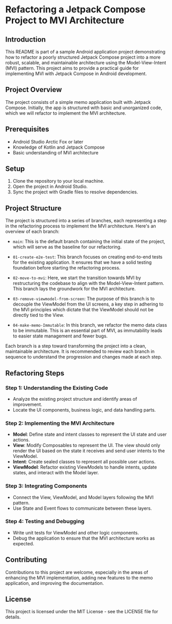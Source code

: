 
# Refactoring a Jetpack Compose Project to MVI Architecture

## Introduction

This README is part of a sample Android application project demonstrating how to refactor a poorly structured Jetpack Compose project into a more robust, scalable, and maintainable architecture using the Model-View-Intent (MVI) pattern. This project aims to provide a practical guide for implementing MVI with Jetpack Compose in Android development.

## Project Overview

The project consists of a simple memo application built with Jetpack Compose. Initially, the app is structured with basic and unorganized code, which we will refactor to implement the MVI architecture.

## Prerequisites

-   Android Studio Arctic Fox or later
-   Knowledge of Kotlin and Jetpack Compose
-   Basic understanding of MVI architecture

## Setup

1.  Clone the repository to your local machine.
2.  Open the project in Android Studio.
3.  Sync the project with Gradle files to resolve dependencies.

## Project Structure


The project is structured into a series of branches, each representing a step in the refactoring process to implement the MVI architecture. Here's an overview of each branch:

-   `main`: This is the default branch containing the initial state of the project, which will serve as the baseline for our refactoring.
    
-   `01-create-e2e-test`: This branch focuses on creating end-to-end tests for the existing application. It ensures that we have a solid testing foundation before starting the refactoring process.
    
-   `02-move-to-mvi`: Here, we start the transition towards MVI by restructuring the codebase to align with the Model-View-Intent pattern. This branch lays the groundwork for the MVI architecture.
    
-   `03-remove-viewmodel-from-screen`: The purpose of this branch is to decouple the ViewModel from the UI screens, a key step in adhering to the MVI principles which dictate that the ViewModel should not be directly tied to the View.
    
-   `04-make-memo-Immutable`: In this branch, we refactor the memo data class to be immutable. This is an essential part of MVI, as immutability leads to easier state management and fewer bugs.
    

Each branch is a step toward transforming the project into a clean, maintainable architecture. It is recommended to review each branch in sequence to understand the progression and changes made at each step.

## Refactoring Steps

### Step 1: Understanding the Existing Code

-   Analyze the existing project structure and identify areas of improvement.
-   Locate the UI components, business logic, and data handling parts.

### Step 2: Implementing the MVI Architecture

-   **Model**: Define state and intent classes to represent the UI state and user actions.
-   **View**: Modify Composables to represent the UI. The view should only render the UI based on the state it receives and send user intents to the ViewModel.
-   **Intent**: Create sealed classes to represent all possible user actions.
-   **ViewModel**: Refactor existing ViewModels to handle intents, update states, and interact with the Model layer.

### Step 3: Integrating Components

-   Connect the View, ViewModel, and Model layers following the MVI pattern.
-   Use State and Event flows to communicate between these layers.

### Step 4: Testing and Debugging

-   Write unit tests for ViewModel and other logic components.
-   Debug the application to ensure that the MVI architecture works as expected.

## Contributing

Contributions to this project are welcome, especially in the areas of enhancing the MVI implementation, adding new features to the memo application, and improving the documentation.

## License

This project is licensed under the MIT License - see the LICENSE file for details.
